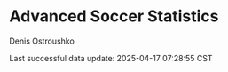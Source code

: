 # Advanced Soccer Statistics
Denis Ostroushko

<!-- gfm -->

Last successful data update: 2025-04-17 07:28:55 CST
